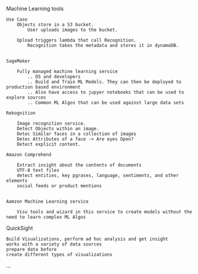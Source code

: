 
Machine Learning tools
	

	Use Case
		Objects store in a S3 bucket.
			User uploads images to the bucket.

		Upload triggers lambda that call Recognition.
			Recognition takes the metadata and stores it in dynamoDB.


	SageMaker

		Fully managed machine learning service
			.. DS and developers
			.. Build and Train ML Models. They can then be deployed to production based environment
			.. Also have access to jupyer notebooks that can be used to explore sources
			.. Common ML Algos that can be used against large data sets

	Rekognition

		Image recognition service.
		Detect Objects within an image.
		Detec Similar faces in a collection of images
		Detec Attributes of a face -> Are eyes Open?
		Detect explicit content.

	Amazon Comprehend

		Extract insight about the contents of documents
		UTF-8 text files
		detect entities, key pgrases, language, sentiments, and other elements
		social feeds or product mentions


	Aamzon Machine Learning service

		Visu tools and wizard in this service to create models without the need to learn complex ML Algos



QuickSight

    Build Visualizations, perform ad hoc analysis and get insight
    works with a variety of data sources
    prepare data before
    create different types of visualizations


...


